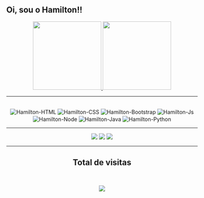 <!---- 👋 Hi, I’m @HamiltonLopes
- 👀 I’m interested in ...
- 🌱 I’m currently learning ...
- 💞️ I’m looking to collaborate on ...
- 📫 How to reach me ...--->

<!---
HamiltonLopes/HamiltonLopes is a ✨ special ✨ repository because its `README.md` (this file) appears on your GitHub profile.
You can click the Preview link to take a look at your changes.
--->
<h2> Oi, sou o Hamilton!! </h2>

<div align="center">
  <a href="https://github.com/hamiltonlopes">
  <img height="180em" src="https://github-readme-stats.vercel.app/api?username=hamiltonlopes&show_icons=true&text_color=FFFFFF&icon_color=FFFFFF&title_color=00FFFF&bg_color=000000&include_all_commits=true&count_private=true"/>
  <img height="180em" src="https://github-readme-stats.vercel.app/api/top-langs/?username=hamiltonlopes&text_color=FFFFFF&icon_color=FFFFFF&title_color=00FFFF&bg_color=000000&layout=compact&langs_count=7"/>
  </a>
</div>
<hr>

<div align="center" style="display: inline_block"><br>
  <img align="center" title="HTML" alt="Hamilton-HTML" src="https://img.shields.io/badge/HTML5-E34F26?style=for-the-badge&logo=html5&logoColor=white">
  <img align="center" title="CSS" alt="Hamilton-CSS" src="https://img.shields.io/badge/CSS3-0070b8?style=for-the-badge&logo=css3&logoColor=white">
  <img align="center" title="Bootstrap" alt="Hamilton-Bootstrap" src="https://img.shields.io/badge/Bootstrap-8512f7?style=for-the-badge&logo=bootstrap&logoColor=white" />
  <img align="center" title="JavaScript" alt="Hamilton-Js" src="https://img.shields.io/badge/JavaScript-efd81d?style=for-the-badge&logo=javascript&logoColor=black">
  <img align="center" title="Java" alt="Hamilton-Node" src="https://img.shields.io/badge/Node.js-43853D?style=for-the-badge&logo=node.js&logoColor=white" />
  <img align="center" title="Java" alt="Hamilton-Java" src="https://img.shields.io/badge/Java-b07219?style=for-the-badge&logo=java&logoColor=white" />
  <img align="center" title="Python" alt="Hamilton-Python" src="https://img.shields.io/badge/-Python-ff69b4?style=for-the-badge&logo=Python&logoColor=white" />
</div>
<hr>
<div align="center">
  <a href="https://instagram.com/zhamiltonx" target="_blank"><img src="https://img.shields.io/badge/-Instagram-%23000000?style=for-the-badge&logo=instagram&logoColor=white" target="_blank"></a>
  <a href = "mailto:hamiltondino02@gmail.com"><img src="https://img.shields.io/badge/-Gmail-%23000000?style=for-the-badge&logo=gmail&logoColor=white" target="_blank"></a>
  <a href="https://www.linkedin.com/in/hamilton-lopes" target="_blank"><img src="https://img.shields.io/badge/-LinkedIn-%23000000?style=for-the-badge&logo=linkedin&logoColor=white" target="_blank"></a>  
</div>
 <hr>
 <h2 align="center"> Total de visitas </h2><br>
 <p align="center"> 
   <img alingn="center" src="https://profile-counter.glitch.me/hamiltonlopes/count.svg" />
 </p>
